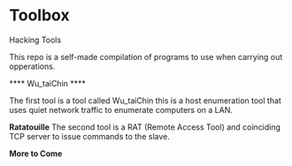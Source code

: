 # Toolbox
Hacking Tools

This repo is a self-made compilation of programs to use when carrying out opperations.

**** Wu_taiChin ****

The first tool is a tool called Wu_taiChin this is a host enumeration tool that uses quiet network traffic
to enumerate computers on a LAN.

****Ratatouille****
The second tool is a RAT (Remote Access Tool) and coinciding TCP server to issue commands to the slave.

****More to Come****
